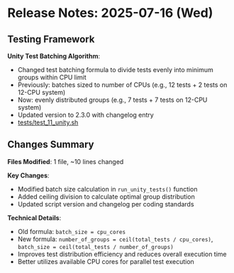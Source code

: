 # Release Notes: 2025-07-16 (Wed)

## Testing Framework

**Unity Test Batching Algorithm**:

- Changed test batching formula to divide tests evenly into minimum groups within CPU limit
- Previously: batches sized to number of CPUs (e.g., 12 tests + 2 tests on 12-CPU system)
- Now: evenly distributed groups (e.g., 7 tests + 7 tests on 12-CPU system)
- Updated version to 2.3.0 with changelog entry
- [tests/test_11_unity.sh](../../../tests/test_10_unity.sh)

## Changes Summary

**Files Modified**: 1 file, ~10 lines changed

**Key Changes**:

- Modified batch size calculation in `run_unity_tests()` function
- Added ceiling division to calculate optimal group distribution
- Updated script version and changelog per coding standards

**Technical Details**:

- Old formula: `batch_size = cpu_cores`
- New formula: `number_of_groups = ceil(total_tests / cpu_cores)`, `batch_size = ceil(total_tests / number_of_groups)`
- Improves test distribution efficiency and reduces overall execution time
- Better utilizes available CPU cores for parallel test execution
